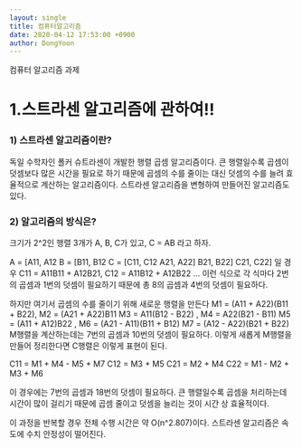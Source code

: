 ```yaml
---
layout: single
title: 컴퓨터알고리즘
date: 2020-04-12 17:53:00 +0900
author: DongYoon
---
```




컴퓨터 알고리즘 과제

# 1.스트라센 알고리즘에 관하여!!

### 1) 스트라센 알고리즘이란? 

독일 수학자인 폴커 슈트라센이 개발한 행렬 곱셈 알고리즘이다.
큰 행렬일수록 곱셈이 덧셈보다 많은 시간을 필요로 하기 때문에
곱셈의 수를 줄이는 대신 덧셈의 수를 늘려 효율적으로 계산하는 알고리즘이다.
스트라센 알고리즘을 변형하여 만들어진 알고리즘도 있다.

### 2) 알고리즘의 방식은?

크기가 2^2인 행렬 3개가 A, B, C가 있고, C = AB 라고 하자.

A = [A11, A12    B = [B11, B12    C = [C11, C12 
     A21, A22]        B21, B22]        C21, C22] 일 경우
C11 = A11B11 + A12B21, C12 = A11B12 + A12B22 ... 이런 식으로 
각 식마다 2번의 곱셈과 1번의 덧셈이 필요하기 때문에 
총 8의 곱셈과 4번의 덧셈이 필요하다.

하지만 여기서 곱셈의 수를 줄이기 위해 새로운 행렬을 만든다
M1 = (A11 + A22)(B11 + B22), M2 = (A21 + A22)B11
M3 = A11(B12 - B22)        , M4 = A22(B21 - B11)
M5 = (A11 + A12)B22	   , M6 = (A21 - A11)(B11 + B12)
M7 = (A12 - A22)(B21 + B22)
M행렬을 계산하는데는 7번의 곱셈과 10번의 덧셈이 필요하다.
이렇게 새롭게 M행렬을 만들어 정리한다면 C행렬은 이렇게 표현이 된다.

C11 = M1 + M4 - M5 + M7
C12 = M3 + M5
C21 = M2 + M4
C22 = M1 - M2 + M3 + M6

이 경우에는 7번의 곱셈과 18번의 덧셈이 필요하다.
큰 행렬일수록 곱셈을 처리하는데 시간이 많이 걸리기 때문에
곱셈 줄이고 덧셈을 늘리는 것이 시간 상 효율적이다.

이 과정을 반복할 경우 전체 수행 시간은 약 O(n^2.807)이다.
스트라센 알고리즘은 속도에 수치 안정성이 떨어진다.

